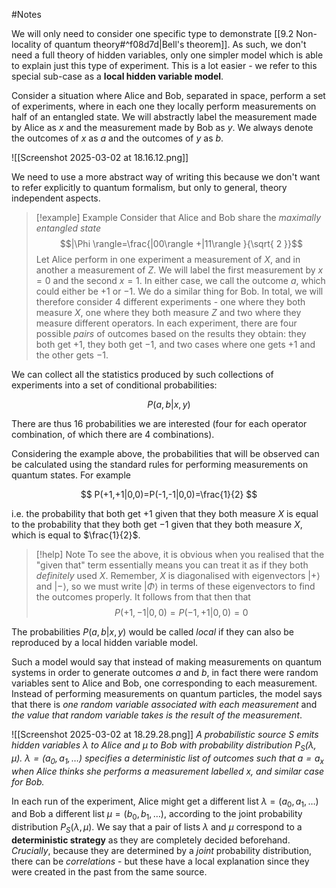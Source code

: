 #Notes 

We will only need to consider one specific type to demonstrate [[9.2 Non-locality of quantum theory#^f08d7d|Bell's theorem]]. As such, we don't need a full theory of hidden variables, only one simpler model which is able to explain just this type of experiment. This is a lot easier - we refer to this special sub-case as a **local hidden variable model**.

Consider a situation where Alice and Bob, separated in space, perform a set of experiments, where in each one they locally perform measurements on half of an entangled state. We will abstractly label the measurement made by Alice as $x$ and the measurement made by Bob as $y$. We always denote the outcomes of $x$ as $a$ and the outcomes of $y$ as $b$.

![[Screenshot 2025-03-02 at 18.16.12.png]]

We need to use a more abstract way of writing this because we don't want to refer explicitly to quantum formalism, but only to general, theory independent aspects.


> [!example] Example
> Consider that Alice and Bob share the *maximally entangled state*
> $$|\Phi \rangle=\frac{|00\rangle +|11\rangle }{\sqrt{ 2 }}$$
> Let Alice perform in one experiment a measurement of $X$, and in another a measurement of $Z$. We will label the first measurement by $x=0$ and the second $x=1$. In either case, we call the outcome $a$, which could either be $+1$ or $-1$. 
> We do a similar thing for Bob.
> In total, we will therefore consider 4 different experiments - one where they both measure $X$, one where they both measure $Z$ and two where they measure different operators.
> In each experiment, there are four possible *pairs* of outcomes based on the results they obtain: they both get $+1$, they both get $-1$, and two cases where one gets $+1$ and the other gets $-1$.

We can collect all the statistics produced by such collections of experiments into a set of conditional probabilities:

$$
P(a,b|x,y)
$$

There are thus 16 probabilities we are interested (four for each operator combination, of which there are 4 combinations). 

Considering the example above, the probabilities that will be observed can be calculated using the standard rules for performing measurements on quantum states. For example

$$
P(+1,+1|0,0)=P(-1,-1|0,0)=\frac{1}{2}
$$

i.e. the probability that both get +1 given that they both measure $X$ is equal to the probability that they both get $-1$ given that they both measure $X$, which is equal to $\frac{1}{2}$.

> [!help] Note
> To see the above, it is obvious when you realised that the "given that" term essentially means you can treat it as if they both *definitely* used $X$. Remember, $X$ is diagonalised with eigenvectors $|+\rangle$ and $|-\rangle$, so we must write $|\Phi \rangle$ in terms of these eigenvectors to find the outcomes properly. It follows from that then that
> $$P(+1,-1|0,0)=P(-1,+1|0,0)=0$$

The probabilities $P(a,b|x,y)$ would be called *local* if they can also be reproduced by a local hidden variable model. 

Such a model would say that instead of making measurements on quantum systems in order to generate outcomes $a$ and $b$, in fact there were random variables sent to Alice and Bob, one corresponding to each measurement. Instead of performing measurements on quantum particles, the model says that there is *one random variable associated with each measurement* and *the value that random variable takes is the result of the measurement*. 

![[Screenshot 2025-03-02 at 18.29.28.png]]
*A probabilistic source $S$ emits hidden variables $\lambda$ to Alice and $\mu$ to Bob with probability distribution $P_{S}(\lambda,\mu)$. $\lambda=(a_{0},a_{1},\dots)$ specifies a deterministic list of outcomes such that $a=a_{x}$ when Alice thinks she performs a measurement labelled $x$, and similar case for Bob.*

In each run of the experiment, Alice might get a different list $\lambda=(a_{0},a_{1},\dots)$ and Bob a different list $\mu=(b_{0},b_{1},\dots)$, according to the joint probability distribution $P_{S}(\lambda,\mu)$. We say that a pair of lists $\lambda$ and $\mu$ correspond to a **deterministic strategy** as they are completely decided beforehand. *Crucially*, because they are determined by a *joint* probability distribution, there can be *correlations* - but these have a local explanation since they were created in the past from the same source. 
